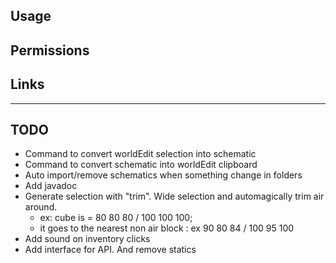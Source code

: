 ## Usage 

## Permissions 

## Links 


---

## TODO
- Command to convert worldEdit selection into schematic
- Command to convert schematic into worldEdit clipboard
- Auto import/remove schematics when something change in folders
- Add javadoc
- Generate selection with "trim". Wide selection and automagically trim air around.
   - ex: cube is = 80 80 80 / 100 100 100;
   - it goes to the nearest non air block : ex 90 80 84 / 100 95 100
- Add sound on inventory clicks
- Add interface for API. And remove statics